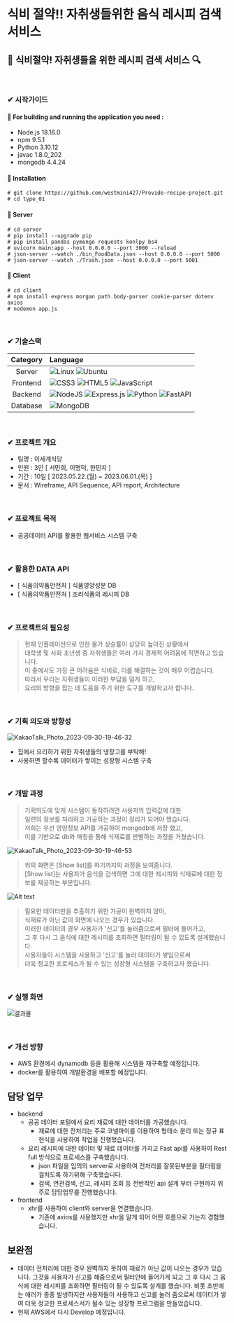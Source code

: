 # 식비 절약!! 자취생들위한 음식 레시피 검색 서비스

## 🍳 식비절약! 자취생들을 위한 레시피 검색 서비스 🔍 

<br/>

###  ✔ 시작가이드
#### 🍴 For building and running the application you need :
- Node.js 18.16.0
- npm 9.5.1
- Python 3.10.12
- javac 1.8.0_202
- mongodb 4.4.24


#### 🍴 Installation
```
# git clone https://github.com/westmini427/Provide-recipe-project.git
# cd type_01
```
#### 🍴 Server
```
# cd server
# pip install --upgrade pip
# pip install pandas pymongo requests konlpy bs4
# uvicorn main:app --host 0.0.0.0 --port 3000 --reload
# json-server --watch ./bin_FoodData.json --host 0.0.0.0 --port 5000
# json-server --watch ./Trash.json --host 0.0.0.0 --port 5001
```

#### 🍴 Client
```
# cd client
# npm install express morgan path body-parser cookie-parser dotenv axios
# nodemon app.js
```
<br/>

### ✔ 기술스택

|Category|Language|
|:--:|:--|
|Server|![Linux](https://img.shields.io/badge/Linux-FCC624?style=for-the-badge&logo=linux&logoColor=black) ![Ubuntu](https://img.shields.io/badge/Ubuntu-E95420?style=for-the-badge&logo=ubuntu&logoColor=white)|
|Frontend|![CSS3](https://img.shields.io/badge/css3-%231572B6.svg?style=for-the-badge&logo=css3&logoColor=white) ![HTML5](https://img.shields.io/badge/html5-%23E34F26.svg?style=for-the-badge&logo=html5&logoColor=white) ![JavaScript](https://img.shields.io/badge/javascript-%23323330.svg?style=for-the-badge&logo=javascript&logoColor=%23F7DF1E) |
|Backend|![NodeJS](https://img.shields.io/badge/node.js-6DA55F?style=for-the-badge&logo=node.js&logoColor=white) ![Express.js](https://img.shields.io/badge/express.js-%23404d59.svg?style=for-the-badge&logo=express&logoColor=%2361DAFB) ![Python](https://img.shields.io/badge/python-3670A0?style=for-the-badge&logo=python&logoColor=ffdd54) ![FastAPI](https://img.shields.io/badge/FastAPI-005571?style=for-the-badge&logo=fastapi) |
|Database|![MongoDB](https://img.shields.io/badge/MongoDB-%234ea94b.svg?style=for-the-badge&logo=mongodb&logoColor=white)|

<br/>

### ✔ 프로젝트 개요

- 팀명 : 이세계식당
- 인원 : 3인 [ 서민희, 이명덕, 한민지 ]
- 기간 : 10일 [ 2023.05.22.(월) ~ 2023.06.01.(목) ]
- 문서 : Wireframe, API Sequence, API report, Architecture

<br/>

### ✔ 프로젝트 목적

- 공공데이터 API를 활용한 웹서비스 시스템 구축

<br/>

### ✔ 활용한 DATA API

- [ 식품의약품안전처 ] 식품영양성분 DB
- [ 식품의약품안전처 ] 조리식품의 레시피 DB

<br/>

### ✔ 프로젝트의 필요성

> 현재 인플레이션으로 인한 물가 상승률이 상당히 높아진 상황에서<br/>  대학생 및 사회 초년생 중 자취생들은 여러 가지 경제적 어려움에 직면하고 있습니다.<br/> 이 중에서도 가장 큰 어려움은 식비로, 이를 해결하는 것이 매우 어렵습니다. <br/> 따라서 우리는 자취생들이 이러한 부담을 덜게 하고, <br/>요리의 방향을 잡는 데 도움을 주기 위한 도구를 개발하고자 합니다.

<br/>


### ✔ 기획 의도와 방향성

![KakaoTalk_Photo_2023-09-30-19-46-32](https://github.com/LeeMyungdeok/Recipe-provided-project/assets/115915362/91408678-2d33-4135-9963-88693afb5807)

- 집에서 요리하기 위한 자취생들의 냉장고를 부탁해!
- 사용하면 할수록 데이터가 쌓이는 성장형 시스템 구축

<br/>

###  ✔ 개발 과정

> 기획의도에 맞게 시스템이 동작하려면 사용자의 입력값에 대한 <br/> 일련의 정보를 처리하고 가공하는 과정이 정리가 되어야 했습니다. <br/> 저희는 우선 영양정보 API를 가공하여 mongodb에 저장 했고, <br/> 이를 기반으로 db와 매칭을 통해 식재료를 판별하는 과정을 거쳤습니다.

![KakaoTalk_Photo_2023-09-30-19-46-53](https://github.com/LeeMyungdeok/Recipe-provided-project/assets/115915362/c04ee5a3-325e-4a53-8081-da1e575b74d8)


> 위의 화면은 [Show list]를 하기까지의 과정을 보여줍니다. <br/> [Show list]는 사용자가 음식을 검색하면 그에 대한 레시피와 식재료에 대한 정보를 제공하는 부분입니다. 

![Alt text](image-1.png)

> 필요한 데이터만을 추출하기 위한 가공이 완벽하지 않아,<br/> 식재료가 아닌 값이 화면에 나오는 경우가 있습니다. <br/> 이러한 데이터의 경우 사용자가 '신고'를 눌러줌으로써 필터에 들어가고, <br/> 그 후 다시 그 음식에 대한 레시피를 조회하면 필터링이 될 수 있도록 설계했습니다.<br/> 사용자들이 시스템을 사용하고 '신고'를 눌러 데이터가 쌓임으로써<br/>  더욱 정교한 프로세스가 될 수 있는 성장형 시스템을 구축하고자 했습니다.

<br/>

###  ✔ 실행 화면
![결과물](___%EC%9D%B4%EC%84%B8%EA%B3%84%EC%8B%9D%EB%8B%B9___-Chrome-2023-09-30-14-17-36.gif)

<br/>

###  ✔ 개선 방향
- AWS 환경에서 dynamodb 등을 활용해 시스템을 재구축할 예정입니다.
- docker를 활용하여 개발환경을 배포할 예정입니다.

## 담당 업무

- backend
  - 공공 데이터 포털에서 요리 재료에 대한 데이터를 가공했습니다.
    - 재료에 대한 전처리는 주로 코넬파이를 이용하여 형태소 분리 또는 정규 표현식을 사용하여 작업을 진행했습니다. 
  - 요리 레시피에 대한 데이터 및 재료 데이터를 가지고 Fast api를 사용하여 Rest full 방식으로 프로세스를 구축했습니다.
    - json 파일을 임의의 server로 사용하여 전처리를 잘못된부분을 필터링을 걸치도록 하기위해 구축했습니다.
    - 검색, 연관검색, 신고, 레시피 조회 등 전반적인 api 설계 부터 구현까지 위주로 담당업무를 진행했습니다. 
- frontend
  - xhr를 사용하여 client와 server을 연결했습니다.
    - 기존에 axios를 사용했지만 xhr을 알게 되어 어떤 흐름으로 가는지 경험했습니다. 
 
## 보완점

* 데이터 전처리에 대한 경우 완벽하지 못하여 재료가 아닌 값이 나오는 경우가 있습니다. 그것을 사용자가 신고를 해줌으로써 필터안에 들어가게 되고 그 후 다시 그 음식에 대한 레시피를 조회하면 필터링이 될 수 있도록 설계를 했습니다. 비롯 초반에는 애러가 종종 발생하지만 사용자들이 사용하고 신고를 눌러 줌으로써 데이터가 쌓여 더욱 정교한 프로세스서가 될수 있는 성장형 프로그램을 만들었습니다.
* 현재 AWS에서 다시 Develop 예정입니다.

